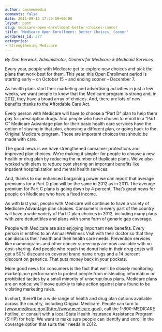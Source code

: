 ```yaml
---
author: cmsnewmedia
comments: false
date: 2011-09-15 17:39:59+00:00
layout: post
slug: medicare-open-enrollment-better-choices-sooner
title: 'Medicare Open Enrollment: Better Choices, Sooner'
wordpress_id: 277
categories:
- Strengthening Medicare
---
```


_By Don Berwick, Administrator, Centers for Medicare & Medicaid Services_

Every year, people with Medicare get to explore new choices and pick the plans that work best for them. This year, this Open Enrollment period is starting early – on October 15 – and ending sooner – December 7.

As health plans start their marketing and advertising activities in just a few weeks, we want people to know that the Medicare program is strong and, in 2012, they have a broad array of choices. And, there are lots of new benefits thanks to the Affordable Care Act.

Every person with Medicare will have to choose a “Part D” plan to help them pay for prescription drugs. And people who have chosen to enroll in a “Part C” Medicare Advantage plan for their basic health care services have the option of staying in that plan, choosing a different plan, or going back to the Original Medicare program. These are important choices that should be made with care.

The good news is we have strengthened consumer protections and improved plan choices. We’re making it simpler for people to choose a new health or drug plan by reducing the number of duplicate plans. We’ve also worked with plans to reduce cost sharing on important benefits like inpatient hospitalization and mental health services.

And, thanks to our enhanced bargaining power we can report that average premiums for a Part D plan will be the same in 2012 as in 2011. The average premium for Part C plans is going down by 4 percent. That’s great news for people on Medicare who have a fixed income.

As with last year, people with Medicare will continue to have a variety of Medicare Advantage plan choices. Consumers in every part of the country will have a wide variety of Part D plan choices in 2012, including many plans with zero deductibles and plans with some form of generic gap coverage.

People with Medicare are also enjoying important new benefits. Every person is entitled to an Annual Wellness Visit with their doctor so that they can discuss their health and their health care needs. Prevention services like mammograms and other cancer screenings are now available with no cost-sharing. And people who reach the donut hole in their drug costs will get a 50% discount on covered brand name drugs and a 14 percent discount on generics. That puts money back in your pockets.

More good news for consumers is the fact that we’ll be closely monitoring marketplace performance to protect people from misleading information or prohibited tactics by a small minority of unscrupulous plans. Medicare plans are on notice: we’ll move quickly to take action against plans found to be violating marketing rules.

In short, there’ll be a wide range of health and drug plan options available across the country, including Original Medicare. People can turn to [www.medicare.gov](http://www.medicare.gov/), call the 1-800-MEDICARE hotline, or consult with a local State Health Insurance Assistance Program (SHIP) for help. We want to make sure people can identify and enroll in the coverage option that suits their needs in 2012.
